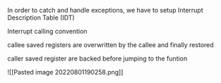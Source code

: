 In order to catch and handle exceptions, we have to setup Interrupt Description Table (IDT)

Interrupt calling convention

callee saved registers are overwritten by the callee and finally restored

caller saved register are backed before jumping to the funtion

![[Pasted image 20220801190258.png]]

